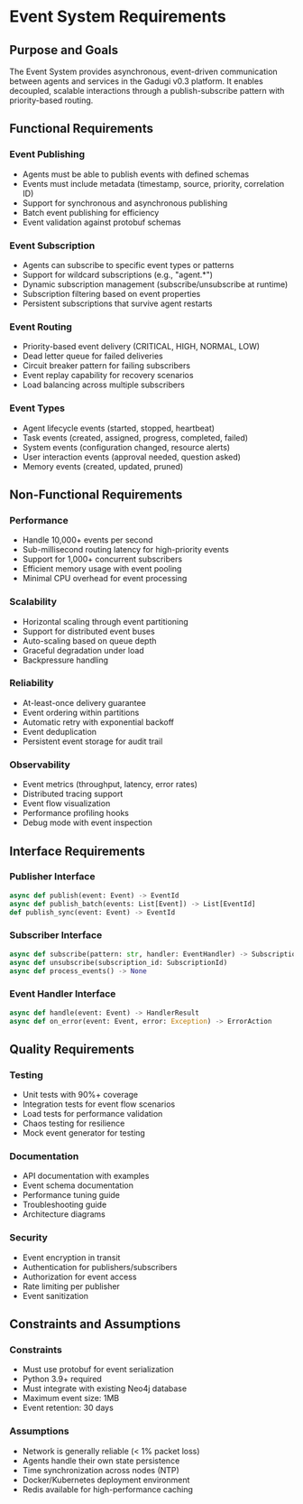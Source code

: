 # Event System Requirements

## Purpose and Goals

The Event System provides asynchronous, event-driven communication between agents and services in the Gadugi v0.3 platform. It enables decoupled, scalable interactions through a publish-subscribe pattern with priority-based routing.

## Functional Requirements

### Event Publishing
- Agents must be able to publish events with defined schemas
- Events must include metadata (timestamp, source, priority, correlation ID)
- Support for synchronous and asynchronous publishing
- Batch event publishing for efficiency
- Event validation against protobuf schemas

### Event Subscription
- Agents can subscribe to specific event types or patterns
- Support for wildcard subscriptions (e.g., "agent.*")
- Dynamic subscription management (subscribe/unsubscribe at runtime)
- Subscription filtering based on event properties
- Persistent subscriptions that survive agent restarts

### Event Routing
- Priority-based event delivery (CRITICAL, HIGH, NORMAL, LOW)
- Dead letter queue for failed deliveries
- Circuit breaker pattern for failing subscribers
- Event replay capability for recovery scenarios
- Load balancing across multiple subscribers

### Event Types
- Agent lifecycle events (started, stopped, heartbeat)
- Task events (created, assigned, progress, completed, failed)
- System events (configuration changed, resource alerts)
- User interaction events (approval needed, question asked)
- Memory events (created, updated, pruned)

## Non-Functional Requirements

### Performance
- Handle 10,000+ events per second
- Sub-millisecond routing latency for high-priority events
- Support for 1,000+ concurrent subscribers
- Efficient memory usage with event pooling
- Minimal CPU overhead for event processing

### Scalability
- Horizontal scaling through event partitioning
- Support for distributed event buses
- Auto-scaling based on queue depth
- Graceful degradation under load
- Backpressure handling

### Reliability
- At-least-once delivery guarantee
- Event ordering within partitions
- Automatic retry with exponential backoff
- Event deduplication
- Persistent event storage for audit trail

### Observability
- Event metrics (throughput, latency, error rates)
- Distributed tracing support
- Event flow visualization
- Performance profiling hooks
- Debug mode with event inspection

## Interface Requirements

### Publisher Interface
```python
async def publish(event: Event) -> EventId
async def publish_batch(events: List[Event]) -> List[EventId]
def publish_sync(event: Event) -> EventId
```

### Subscriber Interface
```python
async def subscribe(pattern: str, handler: EventHandler) -> SubscriptionId
async def unsubscribe(subscription_id: SubscriptionId)
async def process_events() -> None
```

### Event Handler Interface
```python
async def handle(event: Event) -> HandlerResult
async def on_error(event: Event, error: Exception) -> ErrorAction
```

## Quality Requirements

### Testing
- Unit tests with 90%+ coverage
- Integration tests for event flow scenarios
- Load tests for performance validation
- Chaos testing for resilience
- Mock event generator for testing

### Documentation
- API documentation with examples
- Event schema documentation
- Performance tuning guide
- Troubleshooting guide
- Architecture diagrams

### Security
- Event encryption in transit
- Authentication for publishers/subscribers
- Authorization for event access
- Rate limiting per publisher
- Event sanitization

## Constraints and Assumptions

### Constraints
- Must use protobuf for event serialization
- Python 3.9+ required
- Must integrate with existing Neo4j database
- Maximum event size: 1MB
- Event retention: 30 days

### Assumptions
- Network is generally reliable (< 1% packet loss)
- Agents handle their own state persistence
- Time synchronization across nodes (NTP)
- Docker/Kubernetes deployment environment
- Redis available for high-performance caching